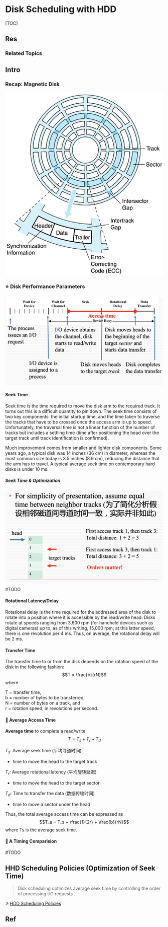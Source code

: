 # Disk Scheduling with HDD

[TOC]



## Res
### Related Topics



## Intro
### Recap: Magnetic Disk

![|400](../../../../../../../../Assets/Pics/Pasted%20image%2020230619155434.png)



### ⭐️ Disk Performance Parameters

![](../../../../../../../../Assets/Pics/Screenshot%202023-05-25%20at%203.51.34%20PM.png)


#### Seek Time
Seek time is the time required to move the disk arm to the required track. It turns out this is a difficult quantity to pin down. The seek time consists of two key components: the initial startup time, and the time taken to traverse the tracks that have to be crossed once the access arm is up to speed. Unfortunately, the traversal time is not a linear function of the number of tracks but includes a settling time (time after positioning the head over the target track until track identification is confirmed).

Much improvement comes from smaller and lighter disk components. Some years ago, a typical disk was 14 inches (36 cm) in diameter, whereas the most common size today is 3.5 inches (8.9 cm), reducing the distance that the arm has to travel. A typical average seek time on contemporary hard disks is under 10 ms.

##### Seek Time & Optimization
![](../../../../../../../../Assets/Pics/Screenshot%202023-06-19%20at%204.07.26%20PM.png)

#TODO 


#### Rotational Latency/Delay
Rotational delay is the time required for the addressed area of the disk to rotate into a position where it is accessible by the read/write head. Disks rotate at speeds ranging from 3,600 rpm (for handheld devices such as digital cameras) up to, as of this writing, 15,000 rpm; at this latter speed, there is one revolution per 4 ms. Thus, on average, the rotational delay will be 2 ms.


#### Transfer Time
The transfer time to or from the disk depends on the rotation speed of the disk in the following fashion:
$$T = \frac{b}{rN}$$ 
where

T = transfer time,  
b = number of bytes to be transferred,  
N = number of bytes on a track, and  
r = rotation speed, in revolutions per second.


#### 🎯 Average Access Time
**Average time** to complete a read/write
$$T=T_s+T_r+T_d$$

$T_s$: Average seek time (平均寻道时间)
- time to move the head to the target track

$T_r$: Average rotational latency (平均旋转延迟)
- time to move the head to the target sector

$T_d$: Time to transfer the data (数据传输时间)
- time to move a sector under the head

Thus, the total average access time can be expressed as
$$T_a = T_s + \frac{1}{2r} + \frac{b}{rN}$$
where Ts is the average seek time.


#### 🏁 A Timing Comparision
#TODO 



## HHD Scheduling Policies (Optimization of Seek Time)
> Disk scheduling optimizes average seek time by controlling the order of processing I/O requests

↗ [HDD Scheduling Policies](HDD%20Scheduling%20Policies.md)



## Ref

